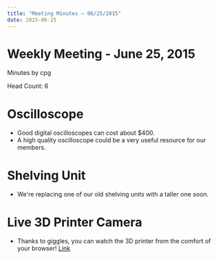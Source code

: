 ```yaml
---
title: "Meeting Minutes – 06/25/2015"
date: 2015-06-25
---
```

# Weekly Meeting - June 25, 2015

Minutes by cpg

Head Count: 6

# Oscilloscope

- Good digital oscilloscopes can cost about $400.
- A high quality oscilloscope could be a very useful resource for our members.

# Shelving Unit

- We're replacing one of our old shelving units with a taller one soon.

# Live 3D Printer Camera

- Thanks to giggles, you can watch the 3D printer from the comfort of your browser! [Link](http://j.mp/1FbarSa)
